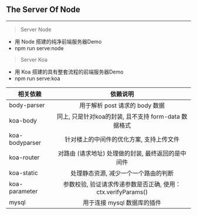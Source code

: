 ## The Server Of Node
***
> Server Node

- 用 Node 搭建的纯净前端服务器Demo
- <i class="icon-share"></i> npm run serve:node

> Server Koa

- 用 Koa 搭建的具有整套流程的前端服务器Demo
- <i class="icon-share"></i> npm run serve:koa

| 相关依赖 | 依赖说明  |
| ------- | :-------: |
| body-parser |  用于解析 post 请求的 body 数据   |
| koa-body |  同上, 只是针对koa的封装, 且不支持 form-data 数据格式  |
| koa-bodyparser | 针对楼上的中间件的优化方案, 支持上传文件  |
| koa-router | 对路由 (请求地址) 处理做的封装, 最终返回的是中间件 |
| koa-static | 处理静态资源, 减少一个一个路由的判断 |
| koa-parameter | 参数校验, 验证请求传递参数是否正确, 使用：ctx.verifyParams() |
| mysql | 用于连接 mysql 数据库的插件 |
